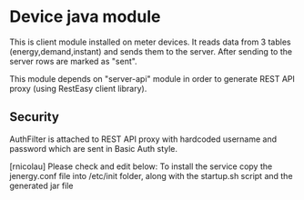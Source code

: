 Device java module
===

This is client module installed on meter devices.
It reads data from 3 tables (energy,demand,instant) and sends them to the server.
After sending to the server rows are marked as "sent".

This module depends on "server-api" module in order to generate REST API proxy (using RestEasy client library).

Security
---

AuthFilter is attached to REST API proxy with hardcoded username and password which are sent in Basic Auth style.

[rnicolau] Please check and edit below:
To install the service copy the jenergy.conf file into /etc/init folder, along with the startup.sh script and the generated jar file
